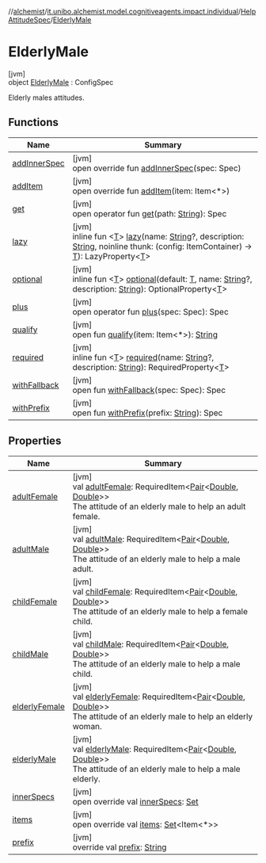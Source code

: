 //[alchemist](../../../../index.md)/[it.unibo.alchemist.model.cognitiveagents.impact.individual](../../index.md)/[HelpAttitudeSpec](../index.md)/[ElderlyMale](index.md)

# ElderlyMale

[jvm]\
object [ElderlyMale](index.md) : ConfigSpec

Elderly males attitudes.

## Functions

| Name | Summary |
|---|---|
| [addInnerSpec](../../-speed-spec/index.md#1157218497%2FFunctions%2F-267951372) | [jvm]<br>open override fun [addInnerSpec](../../-speed-spec/index.md#1157218497%2FFunctions%2F-267951372)(spec: Spec) |
| [addItem](../../-speed-spec/index.md#-1176720725%2FFunctions%2F-267951372) | [jvm]<br>open override fun [addItem](../../-speed-spec/index.md#-1176720725%2FFunctions%2F-267951372)(item: Item<*>) |
| [get](../../-speed-spec/index.md#216658617%2FFunctions%2F-267951372) | [jvm]<br>open operator fun [get](../../-speed-spec/index.md#216658617%2FFunctions%2F-267951372)(path: [String](https://kotlinlang.org/api/latest/jvm/stdlib/kotlin/-string/index.html)): Spec |
| [lazy](../../-speed-spec/index.md#-57241479%2FFunctions%2F-267951372) | [jvm]<br>inline fun <[T](../../-speed-spec/index.md#-57241479%2FFunctions%2F-267951372)> [lazy](../../-speed-spec/index.md#-57241479%2FFunctions%2F-267951372)(name: [String](https://kotlinlang.org/api/latest/jvm/stdlib/kotlin/-string/index.html)?, description: [String](https://kotlinlang.org/api/latest/jvm/stdlib/kotlin/-string/index.html), noinline thunk: (config: ItemContainer) -> [T](../../-speed-spec/index.md#-57241479%2FFunctions%2F-267951372)): LazyProperty<[T](../../-speed-spec/index.md#-57241479%2FFunctions%2F-267951372)> |
| [optional](../../-speed-spec/index.md#-1307546368%2FFunctions%2F-267951372) | [jvm]<br>inline fun <[T](../../-speed-spec/index.md#-1307546368%2FFunctions%2F-267951372)> [optional](../../-speed-spec/index.md#-1307546368%2FFunctions%2F-267951372)(default: [T](../../-speed-spec/index.md#-1307546368%2FFunctions%2F-267951372), name: [String](https://kotlinlang.org/api/latest/jvm/stdlib/kotlin/-string/index.html)?, description: [String](https://kotlinlang.org/api/latest/jvm/stdlib/kotlin/-string/index.html)): OptionalProperty<[T](../../-speed-spec/index.md#-1307546368%2FFunctions%2F-267951372)> |
| [plus](../../-speed-spec/index.md#-1897999851%2FFunctions%2F-267951372) | [jvm]<br>open operator fun [plus](../../-speed-spec/index.md#-1897999851%2FFunctions%2F-267951372)(spec: Spec): Spec |
| [qualify](../../-speed-spec/index.md#-620175742%2FFunctions%2F-267951372) | [jvm]<br>open fun [qualify](../../-speed-spec/index.md#-620175742%2FFunctions%2F-267951372)(item: Item<*>): [String](https://kotlinlang.org/api/latest/jvm/stdlib/kotlin/-string/index.html) |
| [required](../../-speed-spec/index.md#1352156512%2FFunctions%2F-267951372) | [jvm]<br>inline fun <[T](../../-speed-spec/index.md#1352156512%2FFunctions%2F-267951372)> [required](../../-speed-spec/index.md#1352156512%2FFunctions%2F-267951372)(name: [String](https://kotlinlang.org/api/latest/jvm/stdlib/kotlin/-string/index.html)?, description: [String](https://kotlinlang.org/api/latest/jvm/stdlib/kotlin/-string/index.html)): RequiredProperty<[T](../../-speed-spec/index.md#1352156512%2FFunctions%2F-267951372)> |
| [withFallback](../../-speed-spec/index.md#73507879%2FFunctions%2F-267951372) | [jvm]<br>open fun [withFallback](../../-speed-spec/index.md#73507879%2FFunctions%2F-267951372)(spec: Spec): Spec |
| [withPrefix](../../-speed-spec/index.md#-1060748701%2FFunctions%2F-267951372) | [jvm]<br>open fun [withPrefix](../../-speed-spec/index.md#-1060748701%2FFunctions%2F-267951372)(prefix: [String](https://kotlinlang.org/api/latest/jvm/stdlib/kotlin/-string/index.html)): Spec |

## Properties

| Name | Summary |
|---|---|
| [adultFemale](adult-female.md) | [jvm]<br>val [adultFemale](adult-female.md): RequiredItem<[Pair](https://kotlinlang.org/api/latest/jvm/stdlib/kotlin/-pair/index.html)<[Double](https://kotlinlang.org/api/latest/jvm/stdlib/kotlin/-double/index.html), [Double](https://kotlinlang.org/api/latest/jvm/stdlib/kotlin/-double/index.html)>><br>The attitude of an elderly male to help an adult female. |
| [adultMale](adult-male.md) | [jvm]<br>val [adultMale](adult-male.md): RequiredItem<[Pair](https://kotlinlang.org/api/latest/jvm/stdlib/kotlin/-pair/index.html)<[Double](https://kotlinlang.org/api/latest/jvm/stdlib/kotlin/-double/index.html), [Double](https://kotlinlang.org/api/latest/jvm/stdlib/kotlin/-double/index.html)>><br>The attitude of an elderly male to help a male adult. |
| [childFemale](child-female.md) | [jvm]<br>val [childFemale](child-female.md): RequiredItem<[Pair](https://kotlinlang.org/api/latest/jvm/stdlib/kotlin/-pair/index.html)<[Double](https://kotlinlang.org/api/latest/jvm/stdlib/kotlin/-double/index.html), [Double](https://kotlinlang.org/api/latest/jvm/stdlib/kotlin/-double/index.html)>><br>The attitude of an elderly male to help a female child. |
| [childMale](child-male.md) | [jvm]<br>val [childMale](child-male.md): RequiredItem<[Pair](https://kotlinlang.org/api/latest/jvm/stdlib/kotlin/-pair/index.html)<[Double](https://kotlinlang.org/api/latest/jvm/stdlib/kotlin/-double/index.html), [Double](https://kotlinlang.org/api/latest/jvm/stdlib/kotlin/-double/index.html)>><br>The attitude of an elderly male to help a male child. |
| [elderlyFemale](elderly-female.md) | [jvm]<br>val [elderlyFemale](elderly-female.md): RequiredItem<[Pair](https://kotlinlang.org/api/latest/jvm/stdlib/kotlin/-pair/index.html)<[Double](https://kotlinlang.org/api/latest/jvm/stdlib/kotlin/-double/index.html), [Double](https://kotlinlang.org/api/latest/jvm/stdlib/kotlin/-double/index.html)>><br>The attitude of an elderly male to help an elderly woman. |
| [elderlyMale](elderly-male.md) | [jvm]<br>val [elderlyMale](elderly-male.md): RequiredItem<[Pair](https://kotlinlang.org/api/latest/jvm/stdlib/kotlin/-pair/index.html)<[Double](https://kotlinlang.org/api/latest/jvm/stdlib/kotlin/-double/index.html), [Double](https://kotlinlang.org/api/latest/jvm/stdlib/kotlin/-double/index.html)>><br>The attitude of an elderly male to help a male elderly. |
| [innerSpecs](index.md#-212783855%2FProperties%2F-267951372) | [jvm]<br>open override val [innerSpecs](index.md#-212783855%2FProperties%2F-267951372): [Set](https://kotlinlang.org/api/latest/jvm/stdlib/kotlin.collections/-set/index.html)<Spec> |
| [items](index.md#1108091847%2FProperties%2F-267951372) | [jvm]<br>open override val [items](index.md#1108091847%2FProperties%2F-267951372): [Set](https://kotlinlang.org/api/latest/jvm/stdlib/kotlin.collections/-set/index.html)<Item<*>> |
| [prefix](index.md#607412961%2FProperties%2F-267951372) | [jvm]<br>override val [prefix](index.md#607412961%2FProperties%2F-267951372): [String](https://kotlinlang.org/api/latest/jvm/stdlib/kotlin/-string/index.html) |

